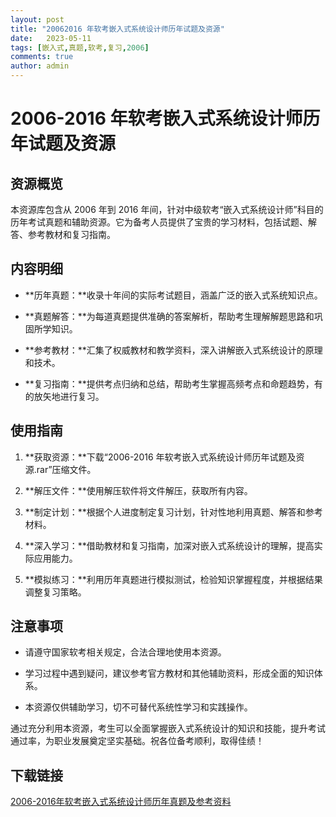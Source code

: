 ```yaml
---
layout: post
title: "20062016 年软考嵌入式系统设计师历年试题及资源"
date:   2023-05-11
tags: [嵌入式,真题,软考,复习,2006]
comments: true
author: admin
---
```

# 2006-2016 年软考嵌入式系统设计师历年试题及资源

## 资源概览

本资源库包含从 2006 年到 2016 年间，针对中级软考“嵌入式系统设计师”科目的历年考试真题和辅助资源。它为备考人员提供了宝贵的学习材料，包括试题、解答、参考教材和复习指南。

## 内容明细

- **历年真题：**收录十年间的实际考试题目，涵盖广泛的嵌入式系统知识点。

- **真题解答：**为每道真题提供准确的答案解析，帮助考生理解解题思路和巩固所学知识。

- **参考教材：**汇集了权威教材和教学资料，深入讲解嵌入式系统设计的原理和技术。

- **复习指南：**提供考点归纳和总结，帮助考生掌握高频考点和命题趋势，有的放矢地进行复习。

## 使用指南

1. **获取资源：**下载“2006-2016 年软考嵌入式系统设计师历年试题及资源.rar”压缩文件。

2. **解压文件：**使用解压软件将文件解压，获取所有内容。

3. **制定计划：**根据个人进度制定复习计划，针对性地利用真题、解答和参考材料。

4. **深入学习：**借助教材和复习指南，加深对嵌入式系统设计的理解，提高实际应用能力。

5. **模拟练习：**利用历年真题进行模拟测试，检验知识掌握程度，并根据结果调整复习策略。

## 注意事项

- 请遵守国家软考相关规定，合法合理地使用本资源。

- 学习过程中遇到疑问，建议参考官方教材和其他辅助资料，形成全面的知识体系。

- 本资源仅供辅助学习，切不可替代系统性学习和实践操作。

通过充分利用本资源，考生可以全面掌握嵌入式系统设计的知识和技能，提升考试通过率，为职业发展奠定坚实基础。祝各位备考顺利，取得佳绩！

## 下载链接

[2006-2016年软考嵌入式系统设计师历年真题及参考资料](https://pan.quark.cn/s/31e7899d17f6)